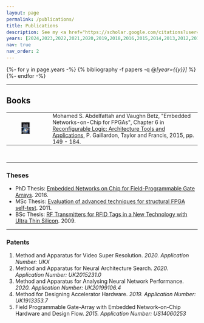 ```yaml
---
layout: page
permalink: /publications/
title: Publications
description: See my <a href="https://scholar.google.com/citations?user=q4wBpWAAAAAJ">Google Scholar profile</a> for more information.<br>Click <a href="#books">here for books, patents and theses that I (co-)authored</a>.
years: [2024,2023,2022,2021,2020,2019,2018,2016,2015,2014,2013,2012,2011,2009]
nav: true
nav_order: 2
---
```

<!-- _pages/publications.md -->
<div class="publications">

{%- for y in page.years -%}
  {% bibliography -f papers -q @*[year={{y}}]* %}
{%- endfor -%}

</div>


___
## Books
<a id="books"></a>

<table>
  <tr>
    <td style="padding:10px 40px 10px 40px">
      <img width="100px" class="z-depth-1 rounded" src="/assets/img/reconfig_book_cover.jpg" alt="Reconfigurable Logic Book">
    </td>
    <td style="padding:0px 00px 0px 20px">
      Mohamed S. Abdelfattah and Vaughn Betz, "Embedded Networks-on-Chip for FPGAs", Chapter 6 in <a href="https://www.routledge.com/Reconfigurable-Logic-Architecture-Tools-and-Applications/Gaillardon/p/book/9781482262186">Reconfigurable Logic: Architecture Tools and Applications</a>, P. Gaillardon, Taylor and Francis, 2015, pp. 149 - 184.
    </td>
  </tr>
</table>
<br>

___
### Theses  
- PhD Thesis: [Embedded Networks on Chip for Field-Programmable Gate Arrays](/assets/pdf/phd_thesis.pdf). 2016.
- MSc Thesis: [Evaluation of advanced techniques for structural FPGA self-test](/assets/pdf/msc_thesis.pdf). 2011.
- BSc Thesis: [RF Transmitters for RFID Tags in a New Technology with Ultra Thin Silicon](/assets/pdf/bsc_thesis.pdf). 2009.

___
### Patents
1. Method and Apparatus for Video Super Resolution. *2020. Application Number: UKX*
1. Method and Apparatus for Neural Architecture Search. *2020. Application Number: UK2015231.0*
1. Method and Apparatus for Analysing Neural Network Performance. *2020. Application Number: UK20199106.4*
1. Method for Designing Accelerator Hardware. *2019. Application Number: UK1913353.7*
1. Field Programmable Gate-Array with Embedded Network-on-Chip Hardware and Design Flow. *2015. Application Number: US14060253*